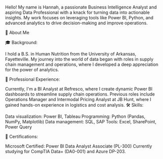 Hello! My name is Hannah, a passionate Business Intelligence Analyst and aspiring Data Professional with a knack for turning data into actionable insights. 
My work focuses on leveraging tools like Power BI, Python, and advanced analytics to drive decision-making and improve operations.

🌟 About Me

🎓 Background:

I hold a B.S. in Human Nutrition from the University of Arkansas, Fayetteville. My journey into the world of data began with roles in supply chain management and operations, 
where I developed a deep appreciation for the power of analytics.

💼 Professional Experience:

Currently, I'm a BI Analyst at Refresco, where I create dynamic Power BI dashboards to streamline supply chain operations.
Previous roles include Operations Manager and Intermodal Pricing Analyst at JB Hunt, where I gained hands-on experience in logistics and cost analysis.
🛠️ Skills:

Data visualization: Power BI, Tableau
Programming: Python (Pandas, NumPy, Matplotlib)
Data management: SQL, SAP
Tools: Excel, SharePoint, Power Query

📖 Certifications:

Microsoft Certified: Power BI Data Analyst Associate (PL-300)
Currently studying for CompTIA Data+ (DA0-001) and Azure DP-203.
<!---
Hlhodges6563/Hlhodges6563 is a ✨ special ✨ repository because its `README.md` (this file) appears on your GitHub profile.
You can click the Preview link to take a look at your changes.
--->
